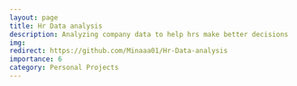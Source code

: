 ```yaml
---
layout: page
title: Hr Data analysis
description: Analyzing company data to help hrs make better decisions
img:
redirect: https://github.com/Minaaa01/Hr-Data-analysis
importance: 6
category: Personal Projects
---
```

